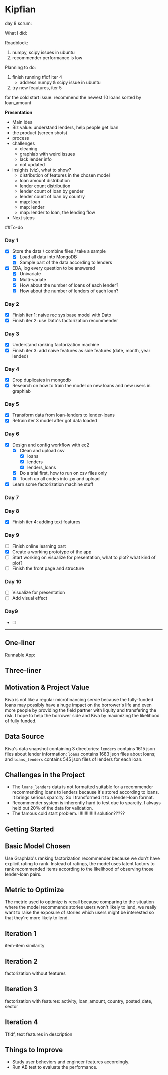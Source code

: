 # Kipfian

day 8 scrum:

What I did:


Roadblock:

1. numpy, scipy issues in ubuntu
2. recommender performance is low

Planning to do:

1. finish running tfidf iter 4
    - address numpy & scipy issue in ubuntu
2. try new feautures, iter 5



for the cold start issue:
recommend the newest 10 loans sorted by loan_amount


**Presentation**

- Main idea
- Biz value: understand lenders, help people get loan
- the product (screen shots)
- process
- challenges
    - cleaning
    - graphlab with weird issues
    - lack lender info
    - not updated
- insights (viz), what to show?
    - distribution of features in the chosen model
    - loan amount distribution
    - lender count distribution
    - lender count of loan by gender
    - lender count of loan by country
    - map: loan
    - map: lender
    - map: lender to loan, the lending flow
- Next steps




##To-do
### Day 1
- [x] Store the data / combine files / take a sample
    - [x] Load all data into MongoDB
    - [x] Sample part of the data according to lenders
- [x] EDA, log every question to be answered
    - [x] Univariate
    - [x] Multi-variate
    - [x] How about the number of loans of each lender?
    - [x] How about the number of lenders of each loan?

### Day 2
- [x] Finish iter 1: naive rec sys base model with Dato
- [x] Finish iter 2: use Dato's factorization recommender

### Day 3
- [x] Understand ranking factorization machine
- [x] Finish iter 3: add naive features as side features (date, month, year lended)

### Day 4
- [x] Drop duplicates in mongodb
- [x] Research on how to train the model on new loans and new users in graphlab

### Day 5
- [x] Transform data from loan-lenders to lender-loans
- [x] Retrain iter 3 model after got data loaded

### Day 6
- [x] Design and config workflow with ec2
    - [x] Clean and upload csv
        - [x] loans
        - [x] lenders
        - [x] lenders_loans
    - [x] Do a trial first, how to run on csv files only
    - [x] Touch up all codes into .py and upload
- [x] Learn some factorization machine stuff

### Day 7

### Day 8
- [x] Finish iter 4: adding text features

### Day 9
- [ ] Finish online learning part
- [x] Create a working prototype of the app
- [ ] Start working on visualize for presentation, what to plot? what kind of plot?
- [ ] Finish the front page and structure

### Day 10
- [ ] Visualize for presentation
- [ ] Add visual effect

### Day9
- [ ] 



-------------------




## One-liner

Runnable App: [](#)

## Three-liner


## Motivation & Project Value
Kiva is not like a regular microfinancing servie because the fully-funded loans may possibly have a huge impact on the borrower's life and even more people by providing the field partner with liquity and transfering the risk. I hope to help the borrower side and Kiva by maximizing the likelihood of fully funded. 

## Data Source
Kiva's data snapshot containing 3 directories: `lenders` contains 1615 json files about lender information; `loans` contains 1683 json files about loans; and `loans_lenders` contains 545 json files of lenders for each loan. 

## Challenges in the Project
- The `loans_lenders` data is not formatted suitable for a recommender recommending loans to lenders because it's stored according to loans. It brings serious sparcity. So I transformed it to a lender-loan format. 
- Recommender system is inherently hard to test due to sparcity. I always held out 20% of the data for validation. 
- The famous cold start problem. !!!!!!!!!!!!!! solution?????


## Getting Started

## Basic Model Chosen
Use Graphlab's ranking factorization recommender because we don't have explicit rating to rank. Instead of ratings, the model uses latent factors to rank recommended items according to the likelihood of observing those lender-loan pairs. 

## Metric to Optimize
The metric used to optimize is recall because comparing to the situation where the model recommends stories users won't likely to lend, we really want to raise the exposure of stories which users might be interested so that they're more likely to lend. 

## Iteration 1
item-item similarity


## Iteration 2
factorization without features

## Iteration 3
factorization with features: activity, loan_amount, country, posted_date, sector

## Iteration 4
Tfidf, text features in description

## Things to Improve
- Study user beheviors and engineer features accordingly.
- Run AB test to evaluate the performance. 





